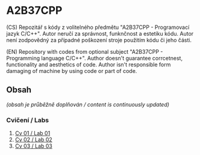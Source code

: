# A2B37CPP
(CS) Repozitář s kódy z volitelného předmětu "A2B37CPP - Programovací jazyk C/C++". Autor neručí za správnost, funknčnost a estetiku kódu. Autor není zodpovědný za případné poškození stroje použitím kódu či jeho části.

(EN) Repository with codes from optional subject "A2B37CPP - Programming language C/C++". Author doesn't guarantee corrcetnest, functionality and aesthetics of code. Author isn't responsible form damaging of machine by using code or part of code.

## Obsah
*(obsah je průběžně doplňován / content is continuously updated)*
### Cvičení / Labs
1. [Cv 01 / Lab 01](./CV01)
2. [Cv 02 / Lab 02](./CV02)
3. [Cv 03 / Lab 03](./CV03)
